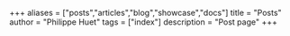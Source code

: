 +++
aliases = ["posts","articles","blog","showcase","docs"]
title = "Posts"
author = "Philippe Huet"
tags = ["index"]
description = "Post page"
+++